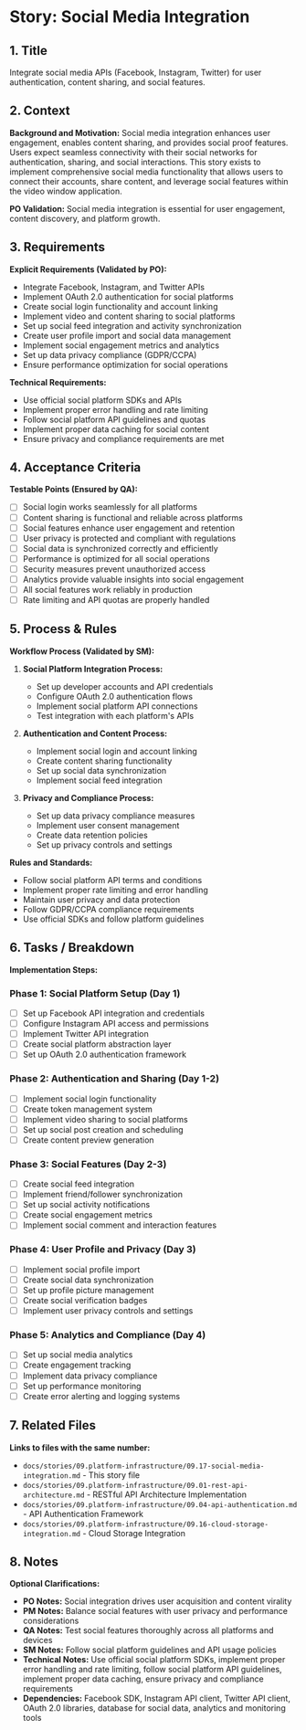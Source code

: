 # Story: Social Media Integration

## 1. Title
Integrate social media APIs (Facebook, Instagram, Twitter) for user authentication, content sharing, and social features.

## 2. Context
**Background and Motivation:**
Social media integration enhances user engagement, enables content sharing, and provides social proof features. Users expect seamless connectivity with their social networks for authentication, sharing, and social interactions. This story exists to implement comprehensive social media functionality that allows users to connect their accounts, share content, and leverage social features within the video window application.

**PO Validation:** Social media integration is essential for user engagement, content discovery, and platform growth.

## 3. Requirements
**Explicit Requirements (Validated by PO):**
- Integrate Facebook, Instagram, and Twitter APIs
- Implement OAuth 2.0 authentication for social platforms
- Create social login functionality and account linking
- Implement video and content sharing to social platforms
- Set up social feed integration and activity synchronization
- Create user profile import and social data management
- Implement social engagement metrics and analytics
- Set up data privacy compliance (GDPR/CCPA)
- Ensure performance optimization for social operations

**Technical Requirements:**
- Use official social platform SDKs and APIs
- Implement proper error handling and rate limiting
- Follow social platform API guidelines and quotas
- Implement proper data caching for social content
- Ensure privacy and compliance requirements are met

## 4. Acceptance Criteria
**Testable Points (Ensured by QA):**
- [ ] Social login works seamlessly for all platforms
- [ ] Content sharing is functional and reliable across platforms
- [ ] Social features enhance user engagement and retention
- [ ] User privacy is protected and compliant with regulations
- [ ] Social data is synchronized correctly and efficiently
- [ ] Performance is optimized for all social operations
- [ ] Security measures prevent unauthorized access
- [ ] Analytics provide valuable insights into social engagement
- [ ] All social features work reliably in production
- [ ] Rate limiting and API quotas are properly handled

## 5. Process & Rules
**Workflow Process (Validated by SM):**
1. **Social Platform Integration Process:**
   - Set up developer accounts and API credentials
   - Configure OAuth 2.0 authentication flows
   - Implement social platform API connections
   - Test integration with each platform's APIs

2. **Authentication and Content Process:**
   - Implement social login and account linking
   - Create content sharing functionality
   - Set up social data synchronization
   - Implement social feed integration

3. **Privacy and Compliance Process:**
   - Set up data privacy compliance measures
   - Implement user consent management
   - Create data retention policies
   - Set up privacy controls and settings

**Rules and Standards:**
- Follow social platform API terms and conditions
- Implement proper rate limiting and error handling
- Maintain user privacy and data protection
- Follow GDPR/CCPA compliance requirements
- Use official SDKs and follow platform guidelines

## 6. Tasks / Breakdown
**Implementation Steps:**

### Phase 1: Social Platform Setup (Day 1)
- [ ] Set up Facebook API integration and credentials
- [ ] Configure Instagram API access and permissions
- [ ] Implement Twitter API integration
- [ ] Create social platform abstraction layer
- [ ] Set up OAuth 2.0 authentication framework

### Phase 2: Authentication and Sharing (Day 1-2)
- [ ] Implement social login functionality
- [ ] Create token management system
- [ ] Implement video sharing to social platforms
- [ ] Set up social post creation and scheduling
- [ ] Create content preview generation

### Phase 3: Social Features (Day 2-3)
- [ ] Create social feed integration
- [ ] Implement friend/follower synchronization
- [ ] Set up social activity notifications
- [ ] Create social engagement metrics
- [ ] Implement social comment and interaction features

### Phase 4: User Profile and Privacy (Day 3)
- [ ] Implement social profile import
- [ ] Create social data synchronization
- [ ] Set up profile picture management
- [ ] Create social verification badges
- [ ] Implement user privacy controls and settings

### Phase 5: Analytics and Compliance (Day 4)
- [ ] Set up social media analytics
- [ ] Create engagement tracking
- [ ] Implement data privacy compliance
- [ ] Set up performance monitoring
- [ ] Create error alerting and logging systems

## 7. Related Files
**Links to files with the same number:**
- `docs/stories/09.platform-infrastructure/09.17-social-media-integration.md` - This story file
- `docs/stories/09.platform-infrastructure/09.01-rest-api-architecture.md` - RESTful API Architecture Implementation
- `docs/stories/09.platform-infrastructure/09.04-api-authentication.md` - API Authentication Framework
- `docs/stories/09.platform-infrastructure/09.16-cloud-storage-integration.md` - Cloud Storage Integration

## 8. Notes
**Optional Clarifications:**
- **PO Notes:** Social integration drives user acquisition and content virality
- **PM Notes:** Balance social features with user privacy and performance considerations
- **QA Notes:** Test social features thoroughly across all platforms and devices
- **SM Notes:** Follow social platform guidelines and API usage policies
- **Technical Notes:** Use official social platform SDKs, implement proper error handling and rate limiting, follow social platform API guidelines, implement proper data caching, ensure privacy and compliance requirements
- **Dependencies:** Facebook SDK, Instagram API client, Twitter API client, OAuth 2.0 libraries, database for social data, analytics and monitoring tools